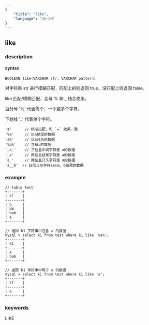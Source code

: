 ```yaml
---
{
    "title": "like",
    "language": "zh-CN"
}
---
```


<!-- 
Licensed to the Apache Software Foundation (ASF) under one
or more contributor license agreements.  See the NOTICE file
distributed with this work for additional information
regarding copyright ownership.  The ASF licenses this file
to you under the Apache License, Version 2.0 (the
"License"); you may not use this file except in compliance
with the License.  You may obtain a copy of the License at

  http://www.apache.org/licenses/LICENSE-2.0

Unless required by applicable law or agreed to in writing,
software distributed under the License is distributed on an
"AS IS" BASIS, WITHOUT WARRANTIES OR CONDITIONS OF ANY
KIND, either express or implied.  See the License for the
specific language governing permissions and limitations
under the License.
-->

## like
### description
#### syntax

`BOOLEAN like(VARCHAR str, VARCHAR pattern)`

对字符串 str 进行模糊匹配，匹配上的则返回 true，没匹配上则返回 false。

like 匹配/模糊匹配，会与 % 和 _ 结合使用。

百分号 '%' 代表零个、一个或多个字符。

下划线 '_' 代表单个字符。

```
'a'      // 精准匹配，和 `=` 效果一致
'%a'     // 以a结尾的数据
'a%'     // 以a开头的数据
'%a%'    // 含有a的数据
'_a_'    // 三位且中间字符是 a的数据
'_a'     // 两位且结尾字符是 a的数据
'a_'     // 两位且开头字符是 a的数据
'a__b'  // 四位且以字符a开头、b结尾的数据
```
### example

```
// table test
+-------+
| k1    |
+-------+
| b     |
| bb    |
| bab   |
| a     |
+-------+

// 返回 k1 字符串中包含 a 的数据
mysql > select k1 from test where k1 like '%a%';
+-------+
| k1    |
+-------+
| a     |
| bab   |
+-------+

// 返回 k1 字符串中等于 a 的数据
mysql > select k1 from test where k1 like 'a';
+-------+
| k1    |
+-------+
| a     |
+-------+
```

### keywords
LIKE
